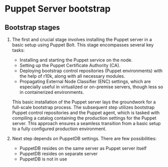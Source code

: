 # Puppet Server bootstrap

## Bootstrap stages

1. The first and crucial stage involves installing the Puppet server in a basic setup using Puppet Bolt. This stage encompasses several key tasks:
   * Installing and starting the Puppet service on the node.
   * Setting up the Puppet Certificate Authority (CA).
   * Deploying bootstrap control repositories (Puppet environments) with the help of r10k, along with all necessary modules.
   * Propagating External Node Classifier (ENC) settings, which are especially useful in virtualized or on-premise servers, though less so in containerized environments.

   This basic installation of the Puppet server lays the groundwork for a full-scale bootstrap process. The subsequent step utilizes bootstrap Puppet control repositories and the Puppet agent, which is tasked with compiling a catalog containing the production settings for the Puppet server. This approach ensures a seamless transition from a basic setup to a fully configured production environment.

2. Next step depends on PuppetDB settings. There are few possibilities:
   * PuppetDB resides on the same server as Puppet server itself
   * PuppetDB resides on separate server
   * PuppetDB is not in use
